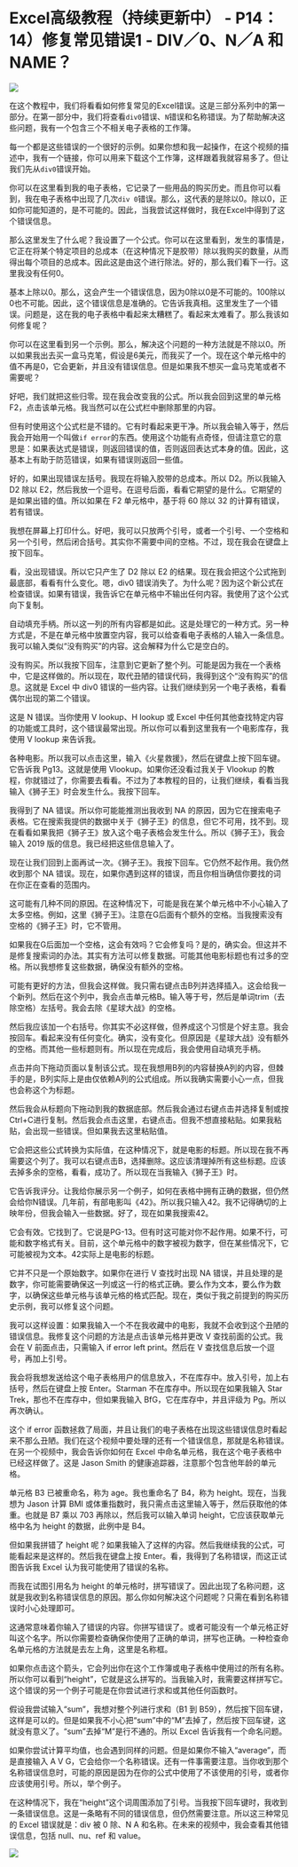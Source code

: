 # Excel高级教程（持续更新中） - P14：14）修复常见错误1 - DIV／0、N／A 和 NAME？ 

![](img/a772639f19db80e5142dc568635a534a_0.png)

在这个教程中，我们将看看如何修复常见的Excel错误。这是三部分系列中的第一部分。在第一部分中，我们将查看`div0`错误、`N`错误和名称错误。为了帮助解决这些问题，我有一个包含三个不相关电子表格的工作簿。

每一个都是这些错误的一个很好的示例。如果你想和我一起操作，在这个视频的描述中，我有一个链接，你可以用来下载这个工作簿，这样跟着我就容易多了。但让我们先从`div0`错误开始。

你可以在这里看到我的电子表格，它记录了一些用品的购买历史。而且你可以看到，我在电子表格中出现了几次`div 0`错误。那么，这代表的是除以0。除以0，正如你可能知道的，是不可能的。因此，当我尝试这样做时，我在Excel中得到了这个错误信息。

那么这里发生了什么呢？我设置了一个公式。你可以在这里看到，发生的事情是，它正在将某个特定项目的总成本（在这种情况下是胶带）除以我购买的数量，从而得出每个项目的总成本。因此这是由这个进行除法。好的，那么我们看下一行。这里我没有任何0。

基本上除以0。那么，这会产生一个错误信息，因为0除以0是不可能的。100除以0也不可能。因此，这个错误信息是准确的。它告诉我真相。这里发生了一个错误。问题是，这在我的电子表格中看起来太糟糕了。看起来太难看了。那么我该如何修复呢？

你可以在这里看到另一个示例。那么，解决这个问题的一种方法就是不除以0。所以如果我出去买一盒马克笔，假设是6美元，而我买了一个。现在这个单元格中的值不再是0，它会更新，并且没有错误信息。但是如果我不想买一盒马克笔或者不需要呢？

好吧，我们就把这些归零。现在我会改变我的公式。所以我会回到这里的单元格F2，点击该单元格。我当然可以在公式栏中删除那里的内容。

但有时使用这个公式栏是不错的。它有时看起来更干净。所以我会输入等于，然后我会开始用一个叫做`if error`的东西。使用这个功能有点奇怪，但请注意它的意思是：如果表达式是错误，则返回错误的值，否则返回表达式本身的值。因此，这基本上有助于防范错误，如果有错误则返回一些值。

好的，如果出现错误左括号。我现在将输入胶带的总成本。所以 D2。所以我输入 D2 除以 E2，然后我放一个逗号。在逗号后面，看看它期望的是什么。它期望的是如果出错的值。所以如果在 F2 单元格中，基于将 60 除以 32 的计算有错误，若有错误。

我想在屏幕上打印什么。好吧，我可以只放两个引号，或者一个引号、一个空格和另一个引号，然后闭合括号。其实你不需要中间的空格。不过，现在我会在键盘上按下回车。

看，没出现错误。所以它只产生了 D2 除以 E2 的结果。现在我会把这个公式拖到最底部，看看有什么变化。嗯，div0 错误消失了。为什么呢？因为这个新公式在检查错误。如果有错误，我告诉它在单元格中不输出任何内容。我使用了这个公式向下复制。

自动填充手柄。所以这一列的所有内容都是如此。这是处理它的一种方式。另一种方式是，不是在单元格中放置空内容，我可以给查看电子表格的人输入一条信息。我可以输入类似“没有购买”的内容。这会解释为什么它是空白的。

没有购买。所以我按下回车，注意到它更新了整个列。可能是因为我在一个表格中，它是这样做的。所以现在，取代丑陋的错误代码，我得到这个“没有购买”的信息。这就是 Excel 中 div0 错误的一些内容。让我们继续到另一个电子表格，看看偶尔出现的第二个错误。

这是 N 错误。当你使用 V lookup、H lookup 或 Excel 中任何其他查找特定内容的功能或工具时，这个错误最常出现。所以你可以看到这里我有一个电影库存，我使用 V lookup 来告诉我。

各种电影。所以我可以点击这里，输入《火星救援》，然后在键盘上按下回车键。它告诉我 Pg13。这就是使用 Vlookup。如果你还没看过我关于 Vlookup 的教程，你就错过了，你需要去看看。不过为了本教程的目的，让我们继续，看看当我输入《狮子王》时会发生什么。我按下回车。

我得到了 NA 错误。所以你可能能推测出我收到 NA 的原因，因为它在搜索电子表格。它在搜索我提供的数据中关于《狮子王》的信息，但它不可用，找不到。现在看看如果我把《狮子王》放入这个电子表格会发生什么。所以《狮子王》，我会输入 2019 版的信息。我已经把这些信息输入了。

现在让我们回到上面再试一次。《狮子王》。我按下回车。它仍然不起作用。我仍然收到那个 NA 错误。现在，如果你遇到这样的错误，而且你相当确信你要找的词在你正在查看的范围内。

这可能有几种不同的原因。在这种情况下，可能是我在某个单元格中不小心输入了太多空格。例如，这里《狮子王》。注意在G后面有个额外的空格。当我搜索没有空格的《狮子王》时，它不管用。

如果我在G后面加一个空格，这会有效吗？它会修复吗？是的，确实会。但这并不是修复搜索词的办法。其实有方法可以修复数据。可能其他电影标题也有过多的空格。所以我想修复这些数据，确保没有额外的空格。

可能有更好的方法，但我会这样做。我只需右键点击B列并选择插入。这会给我一个新列。然后在这个列中，我会点击单元格B。输入等于号，然后是单词trim（去除空格）左括号。我会去除《星球大战》的空格。

然后我应该加一个右括号。你其实不必这样做，但养成这个习惯是个好主意。我会按回车。看起来没有任何变化。确实，没有变化。但原因是《星球大战》没有额外的空格。而其他一些标题则有。所以现在完成后，我会使用自动填充手柄。

点击并向下拖动页面以复制该公式。现在我想用B列的内容替换A列的内容，但棘手的是，B列实际上是由仅依赖A列的公式组成。所以我确实需要小心一点，但我也会称这个为标题。

然后我会从标题向下拖动到我的数据底部。然后我会通过右键点击并选择复制或按Ctrl+C进行复制。然后我会点击这里，右键点击。但我不想直接粘贴。如果我粘贴，会出现一些错误。但如果我去这里粘贴值。

它会把这些公式转换为实际值，在这种情况下，就是电影的标题。所以现在我不再需要这个列了。我可以右键点击B，选择删除。这应该清理掉所有这些标题。应该去掉多余的空格，看看，成功了。所以现在当我输入《狮子王》时。

它告诉我评分。让我给你展示另一个例子，如何在表格中拥有正确的数据，但仍然会给你N错误。几年前，有部电影叫《42》。所以我只输入42。我不记得确切的上映年份，但我会输入一些数据。好了，现在如果我搜索42。

它会有效。它找到了。它说是PG-13。但有时这可能对你不起作用。如果不行，可能和数字格式有关。目前，这个单元格中的数字被视为数字，但在某些情况下，它可能被视为文本。42实际上是电影的标题。

它并不只是一个原始数字。如果你在进行 V 查找时出现 NA 错误，并且处理的是数字，你可能需要确保这一列或这一行的格式正确。要么作为文本，要么作为数字，以确保这些单元格与该单元格的格式匹配。现在，类似于我之前提到的购买历史示例，我可以修复这个问题。

我可以这样设置：如果我输入一个不在我收藏中的电影，我就不会收到这个丑陋的错误信息。我修复这个问题的方法是点击该单元格并更改 V 查找前面的公式。我会在 V 前面点击，只需输入 if error left print。然后在 V 查找信息后放一个逗号，再加上引号。

我会将我想发送给这个电子表格用户的信息放入，不在库存中。放入引号，加上右括号，然后在键盘上按 Enter。Starman 不在库存中。所以现在如果我输入 Star Trek，那也不在库存中，但如果我输入 BfG，它在库存中，并且评级为 Pg。所以再次确认。

这个 if error 函数拯救了局面，并且让我们的电子表格在出现这些错误信息时看起来不那么丑陋。我们在这个视频中要处理的还有一个错误信息，那就是名称错误。在另一个视频中，我会告诉你如何在 Excel 中命名单元格，我在这个电子表格中已经这样做了。这是 Jason Smith 的健康追踪器，注意那个包含他年龄的单元格。

单元格 B3 已被重命名，称为 age。我也重命名了 B4，称为 height。现在，当我想为 Jason 计算 BMI 或体重指数时，我只需点击这里输入等于，然后获取他的体重。也就是 B7 乘以 703 再除以，然后我可以输入单词 height，它应该获取单元格中名为 height 的数据，此例中是 B4。

但如果我拼错了 height 呢？如果我输入了这样的内容。然后我继续我的公式，可能看起来是这样的。然后我在键盘上按 Enter。看，我得到了名称错误，而这正试图告诉我 Excel 认为我可能使用了错误的名称。

而我在试图引用名为 height 的单元格时，拼写错误了。因此出现了名称问题，这就是我收到名称错误信息的原因。那么你如何解决这个问题呢？只需在看到名称错误时小心处理即可。

这通常意味着你输入了错误的内容。你拼写错误了。或者可能没有一个单元格正好叫这个名字。所以你需要检查确保你使用了正确的单词，拼写也正确。一种检查命名单元格的方法就是去左上角，这里是名称框。

如果你点击这个箭头，它会列出你在这个工作簿或电子表格中使用过的所有名称。所以你可以看到“height”，它就是这么拼写的。当我输入时，我需要这样拼写它。这个错误的另一个例子可能是在你尝试进行求和或其他任何函数时。

假设我尝试输入“sum”，我想对整个列进行求和（B1 到 B59），然后按下回车键，这样是可以的。但是如果我不小心把“sum”中的“M”去掉了，然后按下回车键，这就没有意义了。“sum”去掉“M”是行不通的。所以 Excel 告诉我有一个命名问题。

如果你尝试计算平均值，也会遇到同样的问题。但是如果你不输入“average”，而是直接输入 A V G，它会给你一个名称错误。还有一件事需要注意。当你收到那个名称错误信息时，可能的原因是因为在你的公式中使用了不该使用的引号，或者你应该使用引号。所以，举个例子。

在这种情况下，我在“height”这个词周围添加了引号。当我按下回车键时，我收到一条错误信息。这是一条略有不同的错误信息，但仍然需要注意。所以这三种常见的 Excel 错误就是：div 被 0 除、N A 和名称。在未来的视频中，我会查看其他错误信息，包括 null、nu、ref 和 value。

![](img/a772639f19db80e5142dc568635a534a_2.png)
